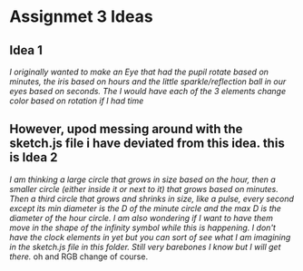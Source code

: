 # Assignmet 3 Ideas


## Idea 1

*I originally wanted to make an Eye that had the pupil rotate based on minutes, the iris based on hours and the little sparkle/reflection ball in our eyes based on seconds. The I would have each of the 3 elements change color based on rotation if I had time*

## However, upod messing around with the sketch.js file i have deviated from this idea. this is Idea 2

*I am thinking a large circle that grows in size based on the hour, then a smaller circle (either inside it or next to it) that grows based on minutes. Then a third circle that grows and shrinks in size, like a pulse, every second except its min diameter is the D of the minute circle and the max D is the diameter of the hour circle. I am also wondering if I want to have them move in the shape of the infinity symbol while this is happening. I don't have the clock elements in yet but you can sort of see what I am imagining in the sketch.js file in this folder. Still very barebones I know but I will get there.* oh and RGB change of course.
